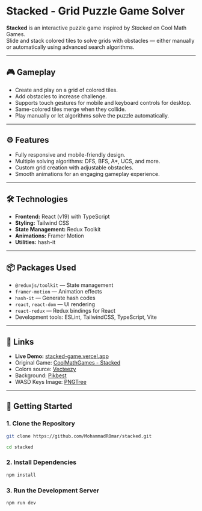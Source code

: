 # Stacked - Grid Puzzle Game Solver

**Stacked** is an interactive puzzle game inspired by _Stacked_ on Cool Math Games.  
Slide and stack colored tiles to solve grids with obstacles — either manually or automatically using advanced search algorithms.

---

## 🎮 Gameplay

- Create and play on a grid of colored tiles.
- Add obstacles to increase challenge.
- Supports touch gestures for mobile and keyboard controls for desktop.
- Same-colored tiles merge when they collide.
- Play manually or let algorithms solve the puzzle automatically.

---

## ⚙️ Features

- Fully responsive and mobile-friendly design.
- Multiple solving algorithms: DFS, BFS, A\*, UCS, and more.
- Custom grid creation with adjustable obstacles.
- Smooth animations for an engaging gameplay experience.

---

## 🛠 Technologies

- **Frontend:** React (v19) with TypeScript
- **Styling:** Tailwind CSS
- **State Management:** Redux Toolkit
- **Animations:** Framer Motion
- **Utilities:** hash-it

---

## 📦 Packages Used

- `@reduxjs/toolkit` — State management
- `framer-motion` — Animation effects
- `hash-it` — Generate hash codes
- `react`, `react-dom` — UI rendering
- `react-redux` — Redux bindings for React
- Development tools: ESLint, TailwindCSS, TypeScript, Vite

---

## 🔗 Links

- **Live Demo:** [stacked-game.vercel.app](https://stacked-game.vercel.app/)
- Original Game: [CoolMathGames - Stacked](https://www.coolmathgames.com/0-stacked)
- Colors source: [Vecteezy](https://www.vecteezy.com/vector-art/541109-cartoon-button-set-game-gui-element-for-mobile-game?autodl_token=11259280f87ddc672048b62343d471b0efeb4409d268b07143b02310e51d9b46ca776ef12e8bac1e2a40e2aa4212782a1f8e43c8c613615417b30754edfea7fa)
- Background: [Pikbest](https://pikbest.com/backgrounds/color-block-colorful-puzzle-game-with-blocks_9528709.html)
- WASD Keys Image: [PNGTree](https://pngtree.com/element/down?id=OTEwMjAwNg==&type=1&time=1731571622&token=OGQ4NWFkODZhMDdkMDc5OWU5MWFhNmU0NjI0OGRiODE=&t=0)

---

## 🚀 Getting Started

### 1. Clone the Repository

```bash
git clone https://github.com/MohammadROmar/stacked.git

cd stacked
```

### 2. Install Dependencies

```bash
npm install
```

### 3. Run the Development Server

```bash
npm run dev
```
